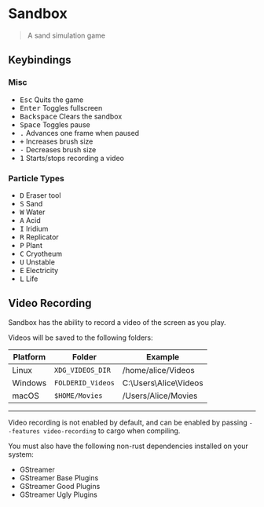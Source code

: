# Sandbox
> A sand simulation game

## Keybindings
### Misc
* <kbd>Esc</kbd> Quits the game
* <kbd>Enter</kbd> Toggles fullscreen
* <kbd>Backspace</kbd> Clears the sandbox
* <kbd>Space</kbd> Toggles pause
* <kbd>.</kbd> Advances one frame when paused
* <kbd>+</kbd> Increases brush size
* <kbd>-</kbd> Decreases brush size
* <kbd>1</kbd> Starts/stops recording a video
### Particle Types
* <kbd>D</kbd> Eraser tool
* <kbd>S</kbd> Sand
* <kbd>W</kbd> Water
* <kbd>A</kbd> Acid
* <kbd>I</kbd> Iridium
* <kbd>R</kbd> Replicator
* <kbd>P</kbd> Plant
* <kbd>C</kbd> Cryotheum
* <kbd>U</kbd> Unstable
* <kbd>E</kbd> Electricity
* <kbd>L</kbd> Life

## Video Recording
Sandbox has the ability to record a video of the screen as you play.

Videos will be saved to the following folders:

| Platform | Folder              | Example               |
| -------- | ------------------- | --------------------- |
| Linux    | `XDG_VIDEOS_DIR`    | /home/alice/Videos    |
| Windows  | `FOLDERID_Videos`   | C:\Users\Alice\Videos |
| macOS    | `$HOME/Movies`      | /Users/Alice/Movies   |

---

Video recording is not enabled by default, and can be enabled by passing `--features video-recording` to cargo when compiling.

You must also have the following non-rust dependencies installed on your system:
* GStreamer
* GStreamer Base Plugins
* GStreamer Good Plugins
* GStreamer Ugly Plugins
